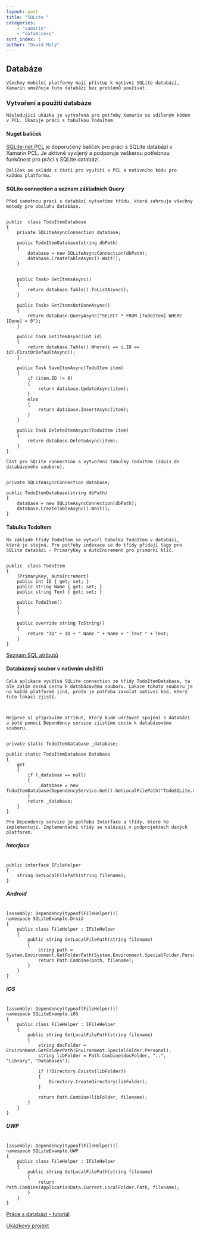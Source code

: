 ```yaml
---
layout: post
title: "SQLite "
categories:
    - "xamarin"
    - "dataAccess"
sort_index: 1
author: "David Malý"
--- 
```



## Databáze


    Všechny mobilní platformy mají přístup k nativní SQLite databázi, Xamarin umožňuje tuto databázi bez problémů používat.


### Vytvoření a použití databáze


    Následující ukázka je vytvořená pro potřeby Xamarin se sdíleným kódem v PCL. Ukazuje práci s tabulkou TodoItem.


#### Nuget balíček


[SQLite-net PCL](https://github.com/praeclarum/sqlite-net) je doporučený balíček pro práci s SQLite databází v Xamarin PCL. Je aktivně vyvíjený a podporuje veškerou potřebnou funkčnost pro práci s SQLite databází.



    Balíček se skládá z částí pro využití v PCL a nativního kódu pro každou platformu.


#### SQLite connection a seznam základních Query


    Před samotnou prací s databází vytvoříme třídu, která zahrnuje všechny metody pro obsluhu databáze.


```

public  class TodoItemDatabase
{
    private SQLiteAsyncConnection database;

    public TodoItemDatabase(string dbPath)
    {
        database = new SQLiteAsyncConnection(dbPath);
        database.CreateTableAsync().Wait();
    }


    public Task> GetItemsAsync()
    {
        return database.Table().ToListAsync();
    }

    public Task> GetItemsNotDoneAsync()
    {
        return database.QueryAsync("SELECT * FROM [TodoItem] WHERE [Done] = 0");
    }

    public Task GetItemAsync(int id)
    {
        return database.Table().Where(i => i.ID == id).FirstOrDefaultAsync();
    }

    public Task SaveItemAsync(TodoItem item)
    {
        if (item.ID != 0)
        {
            return database.UpdateAsync(item);
        }
        else
        {
            return database.InsertAsync(item);
        }
    }

    public Task DeleteItemAsync(TodoItem item)
    {
        return database.DeleteAsync(item);
    }
}

```


    Část pro SQLite connection a vytvoření tabulky TodoItem (zápis do databázového souboru).


```

private SQLiteAsyncConnection database;

public TodoItemDatabase(string dbPath)
{
    database = new SQLiteAsyncConnection(dbPath);
    database.CreateTableAsync().Wait();
}

```

#### Tabulka TodoItem


    Na základě třídy TodoItem se vytvoří tabulka TodoItem v databázi, která je stejná. Pro potřeby indexace se do třídy přidají tagy pro SQLite databázi - PrimaryKey a AutoIncrement pro primární klíč.


```

public  class TodoItem
{
    [PrimaryKey, AutoIncrement]
    public int ID { get; set; }
    public string Name { get; set; }
    public string Text { get; set; }

    public TodoItem()
    {
    }

    public override string ToString()
    {
        return "ID" + ID + " Name " + Name + " Text " + Text;
    }
}

```
[Seznam SQL atributů](https://github.com/oysteinkrog/SQLite.Net-PCL/tree/master/src/SQLite.Net/Attributes)
#### Databázový soubor v nativním uložišti


    Celá aplikace využívá SQLite connection ze třidy TodoItemDatabase, ta ale zatím nezná cestu k databázovému souboru. Lokace tohoto souboru je na každé platformě jiná, proto je potřeba zavolat nativní kód, který tuto lokaci zjistí.



    Nejprve si připravíme atribut, který bude udržovat spojení s databází a poté pomocí Dependency service zjistíme cestu k databázovému souboru.


```

private static TodoItemDatabase _database;

public static TodoItemDatabase Database
{
    get
    {
        if (_database == null)
        {
            _database = new TodoItemDatabase(DependencyService.Get().GetLocalFilePath("TodoSQLite.db3"));
        }
        return _database;
    }
}

```


    Pro Dependency service je potřeba Interface a třídy, které ho implementují. Implementační třídy se nalézají v podprojektech daných platforem.


#####     Interface

```

public interface IFileHelper
{
    string GetLocalFilePath(string filename);
}

```

##### Android

```

[assembly: Dependency(typeof(FileHelper))]
namespace SQLiteExample.Droid
{
    public class FileHelper : IFileHelper
    {
        public string GetLocalFilePath(string filename)
        {
            string path = System.Environment.GetFolderPath(System.Environment.SpecialFolder.Personal);
            return Path.Combine(path, filename);
        }
    }
}

```

##### iOS

```

[assembly: Dependency(typeof(FileHelper))]
namespace SQLiteExample.iOS
{
    public class FileHelper : IFileHelper
    {
        public string GetLocalFilePath(string filename)
        {
            string docFolder = Environment.GetFolderPath(Environment.SpecialFolder.Personal);
            string libFolder = Path.Combine(docFolder, "..", "Library", "Databases");

            if (!Directory.Exists(libFolder))
            {
                Directory.CreateDirectory(libFolder);
            }

            return Path.Combine(libFolder, filename);
        }
    }
}

```

##### UWP

```

[assembly: Dependency(typeof(FileHelper))]
namespace SQLiteExample.UWP
{
    public class FileHelper : IFileHelper
    {
        public string GetLocalFilePath(string filename)
        {
            return Path.Combine(ApplicationData.Current.LocalFolder.Path, filename);
        }
    }
}

```
[Práce s databází - tutoriál](https://developer.xamarin.com/guides/xamarin-forms/working-with/databases/)



[Ukázkový projekt](https://github.com/malyda/Xamarin-SQLite)